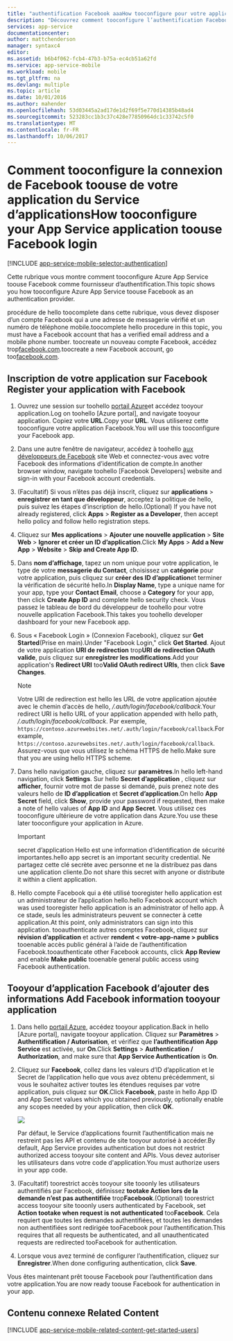 ```yaml
---
title: "authentification Facebook aaaHow tooconfigure pour votre application de Services d’application"
description: "Découvrez comment tooconfigure l’authentification Facebook pour votre application de Services d’application."
services: app-service
documentationcenter: 
author: mattchenderson
manager: syntaxc4
editor: 
ms.assetid: b6b4f062-fcb4-47b3-b75a-ec4cb51a62fd
ms.service: app-service-mobile
ms.workload: mobile
ms.tgt_pltfrm: na
ms.devlang: multiple
ms.topic: article
ms.date: 10/01/2016
ms.author: mahender
ms.openlocfilehash: 53d03445a2ad17de1d2f69f5e770d14385b48ad4
ms.sourcegitcommit: 523283cc1b3c37c428e77850964dc1c33742c5f0
ms.translationtype: MT
ms.contentlocale: fr-FR
ms.lasthandoff: 10/06/2017
---
```

# <a name="how-tooconfigure-your-app-service-application-toouse-facebook-login"></a><span data-ttu-id="330fd-103">Comment tooconfigure la connexion de Facebook toouse de votre application du Service d’applications</span><span class="sxs-lookup"><span data-stu-id="330fd-103">How tooconfigure your App Service application toouse Facebook login</span></span>
[!INCLUDE [app-service-mobile-selector-authentication](../../includes/app-service-mobile-selector-authentication.md)]

<span data-ttu-id="330fd-104">Cette rubrique vous montre comment tooconfigure Azure App Service toouse Facebook comme fournisseur d’authentification.</span><span class="sxs-lookup"><span data-stu-id="330fd-104">This topic shows you how tooconfigure Azure App Service toouse Facebook as an authentication provider.</span></span>

<span data-ttu-id="330fd-105">procédure de hello toocomplete dans cette rubrique, vous devez disposer d’un compte Facebook qui a une adresse de messagerie vérifié et un numéro de téléphone mobile.</span><span class="sxs-lookup"><span data-stu-id="330fd-105">toocomplete hello procedure in this topic, you must have a Facebook account that has a verified email address and a mobile phone number.</span></span> <span data-ttu-id="330fd-106">toocreate un nouveau compte Facebook, accédez trop[facebook.com].</span><span class="sxs-lookup"><span data-stu-id="330fd-106">toocreate a new Facebook account, go too[facebook.com].</span></span>

## <span data-ttu-id="330fd-107"><a name="register"></a>Inscription de votre application sur Facebook</span><span class="sxs-lookup"><span data-stu-id="330fd-107"><a name="register"> </a>Register your application with Facebook</span></span>
1. <span data-ttu-id="330fd-108">Ouvrez une session sur toohello [portail Azure]et accédez tooyour application.</span><span class="sxs-lookup"><span data-stu-id="330fd-108">Log on toohello [Azure portal], and navigate tooyour application.</span></span> <span data-ttu-id="330fd-109">Copiez votre **URL**.</span><span class="sxs-lookup"><span data-stu-id="330fd-109">Copy your **URL**.</span></span> <span data-ttu-id="330fd-110">Vous utiliserez cette tooconfigure votre application Facebook.</span><span class="sxs-lookup"><span data-stu-id="330fd-110">You will use this tooconfigure your Facebook app.</span></span>
2. <span data-ttu-id="330fd-111">Dans une autre fenêtre de navigateur, accédez à toohello [aux développeurs de Facebook] site Web et connectez-vous avec votre Facebook des informations d’identification de compte.</span><span class="sxs-lookup"><span data-stu-id="330fd-111">In another browser window, navigate toohello [Facebook Developers] website and sign-in with your Facebook account credentials.</span></span>
3. <span data-ttu-id="330fd-112">(Facultatif) Si vous n’êtes pas déjà inscrit, cliquez sur **applications** > **enregistrer en tant que développeur**, acceptez la politique de hello, puis suivez les étapes d’inscription de hello.</span><span class="sxs-lookup"><span data-stu-id="330fd-112">(Optional) If you have not already registered, click **Apps** > **Register as a Developer**, then accept hello policy and follow hello registration steps.</span></span>
4. <span data-ttu-id="330fd-113">Cliquez sur **Mes applications** > **Ajouter une nouvelle application** > **Site Web** > **Ignorer et créer un ID d’application**.</span><span class="sxs-lookup"><span data-stu-id="330fd-113">Click **My Apps** > **Add a New App** > **Website** > **Skip and Create App ID**.</span></span> 
5. <span data-ttu-id="330fd-114">Dans **nom d’affichage**, tapez un nom unique pour votre application, le type de votre **messagerie du Contact**, choisissez un **catégorie** pour votre application, puis cliquez sur **créer des ID d’application**et terminer la vérification de sécurité hello.</span><span class="sxs-lookup"><span data-stu-id="330fd-114">In **Display Name**, type a unique name for your app, type your **Contact Email**, choose a **Category** for your app, then click **Create App ID** and complete hello security check.</span></span> <span data-ttu-id="330fd-115">Vous passez le tableau de bord du développeur de toohello pour votre nouvelle application Facebook.</span><span class="sxs-lookup"><span data-stu-id="330fd-115">This takes you toohello developer dashboard for your new Facebook app.</span></span>
6. <span data-ttu-id="330fd-116">Sous « Facebook Login » (Connexion Facebook), cliquez sur **Get Started**(Prise en main).</span><span class="sxs-lookup"><span data-stu-id="330fd-116">Under "Facebook Login," click **Get Started**.</span></span> <span data-ttu-id="330fd-117">Ajout de votre application **URI de redirection** trop**URI de redirection OAuth valide**, puis cliquez sur **enregistrer les modifications**.</span><span class="sxs-lookup"><span data-stu-id="330fd-117">Add your application's **Redirect URI** too**Valid OAuth redirect URIs**, then click **Save Changes**.</span></span> 
   
   > [!NOTE]
   > <span data-ttu-id="330fd-118">Votre URI de redirection est hello les URL de votre application ajoutée avec le chemin d’accès de hello, */.auth/login/facebook/callback*.</span><span class="sxs-lookup"><span data-stu-id="330fd-118">Your redirect URI is hello URL of your application appended with hello path, */.auth/login/facebook/callback*.</span></span> <span data-ttu-id="330fd-119">Par exemple, `https://contoso.azurewebsites.net/.auth/login/facebook/callback`.</span><span class="sxs-lookup"><span data-stu-id="330fd-119">For example, `https://contoso.azurewebsites.net/.auth/login/facebook/callback`.</span></span> <span data-ttu-id="330fd-120">Assurez-vous que vous utilisez le schéma HTTPS de hello.</span><span class="sxs-lookup"><span data-stu-id="330fd-120">Make sure that you are using hello HTTPS scheme.</span></span>
   > 
   > 
7. <span data-ttu-id="330fd-121">Dans hello navigation gauche, cliquez sur **paramètres**.</span><span class="sxs-lookup"><span data-stu-id="330fd-121">In hello left-hand navigation, click **Settings**.</span></span> <span data-ttu-id="330fd-122">Sur hello **Secret d’application** , cliquez sur **afficher**, fournir votre mot de passe si demandé, puis prenez note des valeurs hello de **ID d’application** et **Secret d’application**.</span><span class="sxs-lookup"><span data-stu-id="330fd-122">On hello **App Secret** field, click **Show**, provide your password if requested, then make a note of hello values of **App ID** and **App Secret**.</span></span> <span data-ttu-id="330fd-123">Vous utilisez ces tooconfigure ultérieure de votre application dans Azure.</span><span class="sxs-lookup"><span data-stu-id="330fd-123">You use these later tooconfigure your application in Azure.</span></span>
   
   > [!IMPORTANT]
   > <span data-ttu-id="330fd-124">secret d’application Hello est une information d’identification de sécurité importantes.</span><span class="sxs-lookup"><span data-stu-id="330fd-124">hello app secret is an important security credential.</span></span> <span data-ttu-id="330fd-125">Ne partagez cette clé secrète avec personne et ne la distribuez pas dans une application cliente.</span><span class="sxs-lookup"><span data-stu-id="330fd-125">Do not share this secret with anyone or distribute it within a client application.</span></span>
   > 
   > 
8. <span data-ttu-id="330fd-126">Hello compte Facebook qui a été utilisé tooregister hello application est un administrateur de l’application hello.</span><span class="sxs-lookup"><span data-stu-id="330fd-126">hello Facebook account which was used tooregister hello application is an administrator of hello app.</span></span> <span data-ttu-id="330fd-127">À ce stade, seuls les administrateurs peuvent se connecter à cette application.</span><span class="sxs-lookup"><span data-stu-id="330fd-127">At this point, only administrators can sign into this application.</span></span> <span data-ttu-id="330fd-128">tooauthenticate autres comptes Facebook, cliquez sur **révision d’application** et activer **rendent < votre-app-name > publics** tooenable accès public général à l’aide de l’authentification Facebook.</span><span class="sxs-lookup"><span data-stu-id="330fd-128">tooauthenticate other Facebook accounts, click **App Review** and enable **Make <your-app-name> public** tooenable general public access using Facebook authentication.</span></span>

## <span data-ttu-id="330fd-129"><a name="secrets"></a>Tooyour d’application Facebook d’ajouter des informations</span><span class="sxs-lookup"><span data-stu-id="330fd-129"><a name="secrets"> </a>Add Facebook information tooyour application</span></span>
1. <span data-ttu-id="330fd-130">Dans hello [portail Azure], accédez tooyour application.</span><span class="sxs-lookup"><span data-stu-id="330fd-130">Back in hello [Azure portal], navigate tooyour application.</span></span> <span data-ttu-id="330fd-131">Cliquez sur **Paramètres** > **Authentification / Autorisation**, et vérifiez que **l’authentification App Service** est activée, sur **On**.</span><span class="sxs-lookup"><span data-stu-id="330fd-131">Click **Settings** > **Authentication / Authorization**, and make sure that **App Service Authentication** is **On**.</span></span>
2. <span data-ttu-id="330fd-132">Cliquez sur **Facebook**, collez dans les valeurs d’ID d’application et le Secret de l’application hello que vous avez obtenu précédemment, si vous le souhaitez activer toutes les étendues requises par votre application, puis cliquez sur **OK**.</span><span class="sxs-lookup"><span data-stu-id="330fd-132">Click **Facebook**, paste in hello App ID and App Secret values which you obtained previously, optionally enable any scopes needed by your application, then click **OK**.</span></span>
   
    ![][0]
   
    <span data-ttu-id="330fd-133">Par défaut, le Service d’applications fournit l’authentification mais ne restreint pas les API et contenu de site tooyour autorisé à accéder.</span><span class="sxs-lookup"><span data-stu-id="330fd-133">By default, App Service provides authentication but does not restrict authorized access tooyour site content and APIs.</span></span> <span data-ttu-id="330fd-134">Vous devez autoriser les utilisateurs dans votre code d'application.</span><span class="sxs-lookup"><span data-stu-id="330fd-134">You must authorize users in your app code.</span></span>
3. <span data-ttu-id="330fd-135">(Facultatif) toorestrict accès tooyour site tooonly les utilisateurs authentifiés par Facebook, définissez **tootake Action lors de la demande n’est pas authentifiée** trop**Facebook**.</span><span class="sxs-lookup"><span data-stu-id="330fd-135">(Optional) toorestrict access tooyour site tooonly users authenticated by Facebook, set **Action tootake when request is not authenticated** too**Facebook**.</span></span> <span data-ttu-id="330fd-136">Cela requiert que toutes les demandes authentifiées, et toutes les demandes non authentifiées sont redirigée tooFacebook pour l’authentification.</span><span class="sxs-lookup"><span data-stu-id="330fd-136">This requires that all requests be authenticated, and all unauthenticated requests are redirected tooFacebook for authentication.</span></span>
4. <span data-ttu-id="330fd-137">Lorsque vous avez terminé de configurer l’authentification, cliquez sur **Enregistrer**.</span><span class="sxs-lookup"><span data-stu-id="330fd-137">When done configuring authentication, click **Save**.</span></span>

<span data-ttu-id="330fd-138">Vous êtes maintenant prêt toouse Facebook pour l’authentification dans votre application.</span><span class="sxs-lookup"><span data-stu-id="330fd-138">You are now ready toouse Facebook for authentication in your app.</span></span>

## <span data-ttu-id="330fd-139"><a name="related-content"></a>Contenu connexe</span><span class="sxs-lookup"><span data-stu-id="330fd-139"><a name="related-content"> </a>Related Content</span></span>
[!INCLUDE [app-service-mobile-related-content-get-started-users](../../includes/app-service-mobile-related-content-get-started-users.md)]

<!-- Images. -->
[0]: ./media/app-service-mobile-how-to-configure-facebook-authentication/mobile-app-facebook-settings.png

<!-- URLs. -->
[aux développeurs de Facebook]: http://go.microsoft.com/fwlink/p/?LinkId=268286
[facebook.com]: http://go.microsoft.com/fwlink/p/?LinkId=268285
[Get started with authentication]: /en-us/develop/mobile/tutorials/get-started-with-users-dotnet/
[portail Azure]: https://portal.azure.com/
